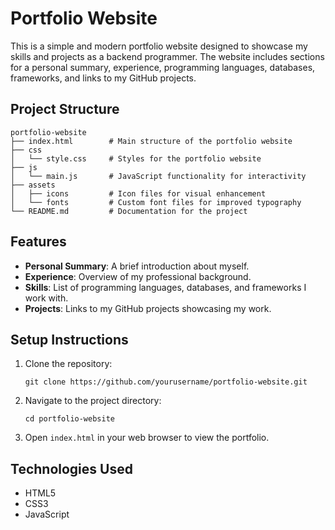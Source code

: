 # Portfolio Website

This is a simple and modern portfolio website designed to showcase my skills and projects as a backend programmer. The website includes sections for a personal summary, experience, programming languages, databases, frameworks, and links to my GitHub projects.

## Project Structure

```
portfolio-website
├── index.html        # Main structure of the portfolio website
├── css
│   └── style.css     # Styles for the portfolio website
├── js
│   └── main.js       # JavaScript functionality for interactivity
├── assets
│   ├── icons         # Icon files for visual enhancement
│   └── fonts         # Custom font files for improved typography
└── README.md         # Documentation for the project
```

## Features

- **Personal Summary**: A brief introduction about myself.
- **Experience**: Overview of my professional background.
- **Skills**: List of programming languages, databases, and frameworks I work with.
- **Projects**: Links to my GitHub projects showcasing my work.

## Setup Instructions

1. Clone the repository:
   ```
   git clone https://github.com/yourusername/portfolio-website.git
   ```
2. Navigate to the project directory:
   ```
   cd portfolio-website
   ```
3. Open `index.html` in your web browser to view the portfolio.

## Technologies Used

- HTML5
- CSS3
- JavaScript

